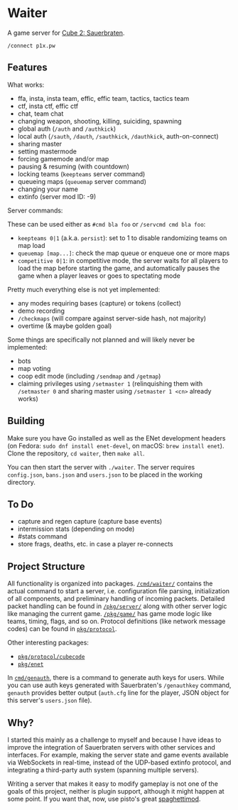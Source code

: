 # Waiter

A game server for [Cube 2: Sauerbraten](http://sauerbraten.org/).

    /connect p1x.pw


## Features

What works:

- ffa, insta, insta team, effic, effic team, tactics, tactics team
- ctf, insta ctf, effic ctf
- chat, team chat
- changing weapon, shooting, killing, suiciding, spawning
- global auth (`/auth` and `/authkick`)
- local auth (`/sauth`, `/dauth`, `/sauthkick`, `/dauthkick`, auth-on-connect)
- sharing master
- setting mastermode
- forcing gamemode and/or map
- pausing & resuming (with countdown)
- locking teams (`keepteams` server command)
- queueing maps (`queuemap` server command)
- changing your name
- extinfo (server mod ID: -9)

Server commands:

These can be used either as `#cmd bla foo` or `/servcmd cmd bla foo`:

- `keepteams 0|1` (a.k.a. `persist`): set to 1 to disable randomizing teams on map load
- `queuemap [map...]`: check the map queue or enqueue one or more maps
- `competitive 0|1`: in competitive mode, the server waits for all players to load the map before starting the game, and automatically pauses the game when a player leaves or goes to spectating mode

Pretty much everything else is not yet implemented:

- any modes requiring bases (capture) or tokens (collect)
- demo recording
- `/checkmaps` (will compare against server-side hash, not majority)
- overtime (& maybe golden goal)

Some things are specifically not planned and will likely never be implemented:

- bots
- map voting
- coop edit mode (including `/sendmap` and `/getmap`)
- claiming privileges using `/setmaster 1` (relinquishing them with `/setmaster 0` and sharing master using `/setmaster 1 <cn>` already works)


## Building

Make sure you have Go installed as well as the ENet development headers (on Fedora: `sudo dnf install enet-devel`, on macOS: `brew install enet`). Clone the repository, `cd waiter`, then `make all`.

You can then start the server with `./waiter`. The server requires `config.json`, `bans.json` and `users.json` to be placed in the working directory.


## To Do

- capture and regen capture (capture base events)
- intermission stats (depending on mode)
- #stats command
- store frags, deaths, etc. in case a player re-connects


## Project Structure

All functionality is organized into packages. [`/cmd/waiter/`](/cmd/waiter/) contains the actual command to start a server, i.e. configuration file parsing, initialization of all components, and preliminary handling of incoming packets. Detailed packet handling can be found in [`/pkg/server/`](/pkg/server/) along with other server logic like managing the current game. [`/pkg/game/`](/pkg/game/) has game mode logic like teams, timing, flags, and so on. Protocol definitions (like network message codes) can be found in [`pkg/protocol`](/pkg/protocol/).

Other interesting packages:

- [`pkg/protocol/cubecode`](pkg/protocol/cubecode)
- [`pkg/enet`](pkg/enet)

In [`cmd/genauth`](cmd/genauth), there is a command to generate auth keys for users. While you can use auth keys generated with Sauerbraten's `/genauthkey` command, `genauth` provides better output (`auth.cfg` line for the player, JSON object for this server's `users.json` file).


## Why?

I started this mainly as a challenge to myself and because I have ideas to improve the integration of Sauerbraten servers with other services and interfaces. For example, making the server state and game events available via WebSockets in real-time, instead of the UDP-based extinfo protocol, and integrating a third-party auth system (spanning multiple servers).

Writing a server that makes it easy to modify gameplay is not one of the goals of this project, neither is plugin support, although it might happen at some point. If you want that, now, use pisto's great [spaghettimod](https://github.com/pisto/spaghettimod).
